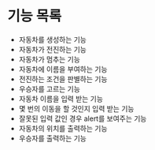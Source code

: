 # 기능 목록

* 자동차를 생성하는 기능
* 자동차가 전진하는 기능
* 자동차가 멈추는 기능
* 자동차에 이름을 부여하는 기능
* 전진하는 조건을 판별하는 기능
* 우승자를 고르는 기능
* 자동차 이름을 입력 받는 기능
* 몇 번의 이동을 할 것인지 입력 받는 기능
* 잘못된 입력 값인 경우 alert를 보여주는 기능
* 자동차의 위치를 출력하는 기능
* 우승자를 출력하는 기능
